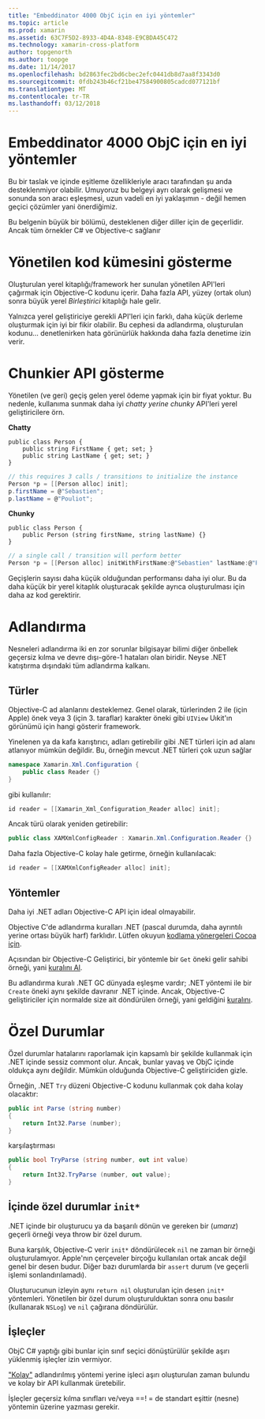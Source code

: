 ```yaml
---
title: "Embeddinator 4000 ObjC için en iyi yöntemler"
ms.topic: article
ms.prod: xamarin
ms.assetid: 63C7F5D2-8933-4D4A-8348-E9CBDA45C472
ms.technology: xamarin-cross-platform
author: topgenorth
ms.author: toopge
ms.date: 11/14/2017
ms.openlocfilehash: bd2863fec2bd6cbec2efc0441db8d7aa8f3343d0
ms.sourcegitcommit: 0fdb243b46cf21be47584900805cadcd077121bf
ms.translationtype: MT
ms.contentlocale: tr-TR
ms.lasthandoff: 03/12/2018
---
```

# <a name="embeddinator-4000-best-practices-for-objc"></a>Embeddinator 4000 ObjC için en iyi yöntemler

Bu bir taslak ve içinde eşitleme özellikleriyle aracı tarafından şu anda desteklenmiyor olabilir. Umuyoruz bu belgeyi ayrı olarak gelişmesi ve sonunda son aracı eşleşmesi, uzun vadeli en iyi yaklaşımın - değil hemen geçici çözümler yani önerdiğimiz.

Bu belgenin büyük bir bölümü, desteklenen diğer diller için de geçerlidir. Ancak tüm örnekler C# ve Objective-c sağlanır


# <a name="exposing-a-subset-of-the-managed-code"></a>Yönetilen kod kümesini gösterme

Oluşturulan yerel kitaplığı/framework her sunulan yönetilen API'leri çağırmak için Objective-C kodunu içerir. Daha fazla API, yüzey (ortak olun) sonra büyük yerel _Birleştirici_ kitaplığı hale gelir.

Yalnızca yerel geliştiriciye gerekli API'leri için farklı, daha küçük derleme oluşturmak için iyi bir fikir olabilir. Bu cephesi da adlandırma, oluşturulan kodunu... denetlenirken hata görünürlük hakkında daha fazla denetime izin verir.


# <a name="exposing-a-chunkier-api"></a>Chunkier API gösterme

Yönetilen (ve geri) geçiş gelen yerel ödeme yapmak için bir fiyat yoktur. Bu nedenle, kullanıma sunmak daha iyi _chatty yerine chunky_ API'leri yerel geliştiricilere örn.

**Chatty**
```
public class Person {
    public string FirstName { get; set; }
    public string LastName { get; set; }
}
```

```csharp
// this requires 3 calls / transitions to initialize the instance
Person *p = [[Person alloc] init];
p.firstName = @"Sebastien";
p.lastName = @"Pouliot";
```

**Chunky**
```
public class Person {
    public Person (string firstName, string lastName) {}
}
```

```csharp
// a single call / transition will perform better
Person *p = [[Person alloc] initWithFirstName:@"Sebastien" lastName:@"Pouliot"];
```

Geçişlerin sayısı daha küçük olduğundan performansı daha iyi olur. Bu da daha küçük bir yerel kitaplık oluşturacak şekilde ayrıca oluşturulması için daha az kod gerektirir.


# <a name="naming"></a>Adlandırma

Nesneleri adlandırma iki en zor sorunlar bilgisayar bilimi diğer önbellek geçersiz kılma ve devre dışı-göre-1 hataları olan biridir. Neyse .NET katıştırma dışındaki tüm adlandırma kalkanı.

## <a name="types"></a>Türler

Objective-C ad alanlarını desteklemez. Genel olarak, türlerinden 2 ile (için Apple) önek veya 3 (için 3. taraflar) karakter öneki gibi `UIView` Uıkit'ın görünümü için hangi gösterir framework.

Yinelenen ya da kafa karıştırıcı, adları getirebilir gibi .NET türleri için ad alanı atlanıyor mümkün değildir. Bu, örneğin mevcut .NET türleri çok uzun sağlar

```csharp
namespace Xamarin.Xml.Configuration {
    public class Reader {}
}
```

gibi kullanılır:

```csharp
id reader = [[Xamarin_Xml_Configuration_Reader alloc] init];
```

Ancak türü olarak yeniden getirebilir:

```csharp
public class XAMXmlConfigReader : Xamarin.Xml.Configuration.Reader {}
```

Daha fazla Objective-C kolay hale getirme, örneğin kullanılacak:

```csharp
id reader = [[XAMXmlConfigReader alloc] init];
```

## <a name="methods"></a>Yöntemler

Daha iyi .NET adları Objective-C API için ideal olmayabilir.

Objective C'de adlandırma kuralları .NET (pascal durumda, daha ayrıntılı yerine ortası büyük harf) farklıdır.
Lütfen okuyun [kodlama yönergeleri Cocoa için](https://developer.apple.com/library/content/documentation/Cocoa/Conceptual/CodingGuidelines/Articles/NamingMethods.html#//apple_ref/doc/uid/20001282-BCIGIJJF).

Açısından bir Objective-C Geliştirici, bir yöntemle bir `Get` öneki gelir sahibi örneği, yani [kuralını Al](https://developer.apple.com/library/content/documentation/CoreFoundation/Conceptual/CFMemoryMgmt/Concepts/Ownership.html#//apple_ref/doc/uid/20001148-SW1).

Bu adlandırma kuralı .NET GC dünyada eşleşme vardır; .NET yöntemi ile bir `Create` öneki aynı şekilde davranır .NET içinde. Ancak, Objective-C geliştiriciler için normalde size ait döndürülen örneği, yani geldiğini [kuralını](https://developer.apple.com/library/content/documentation/CoreFoundation/Conceptual/CFMemoryMgmt/Concepts/Ownership.html#//apple_ref/doc/uid/20001148-103029).

# <a name="exceptions"></a>Özel Durumlar

Özel durumlar hatalarını raporlamak için kapsamlı bir şekilde kullanmak için .NET içinde sessiz commont olur. Ancak, bunlar yavaş ve ObjC içinde oldukça aynı değildir. Mümkün olduğunda Objective-C geliştiriciden gizle.

Örneğin, .NET `Try` düzeni Objective-C kodunu kullanmak çok daha kolay olacaktır:

```csharp
public int Parse (string number)
{
    return Int32.Parse (number);
}
```

karşılaştırması

```csharp
public bool TryParse (string number, out int value)
{
    return Int32.TryParse (number, out value);
}
```

## <a name="exceptions-inside-init"></a>İçinde özel durumlar `init*`

.NET içinde bir oluşturucu ya da başarılı dönün ve gereken bir (_umarız_) geçerli örneği veya throw bir özel durum.

Buna karşılık, Objective-C verir `init*` döndürülecek `nil` ne zaman bir örneği oluşturulamıyor. Apple'nın çerçeveler birçoğu kullanılan ortak ancak değil genel bir desen budur. Diğer bazı durumlarda bir `assert` durum (ve geçerli işlemi sonlandırılamadı).

Oluşturucunun izleyin aynı `return nil` oluşturulan için desen `init*` yöntemleri. Yönetilen bir özel durum oluşturulduktan sonra onu basılır (kullanarak `NSLog`) ve `nil` çağırana döndürülür.

## <a name="operators"></a>İşleçler

ObjC C# yaptığı gibi bunlar için sınıf seçici dönüştürülür şekilde aşırı yüklenmiş işleçler izin vermiyor.

["Kolay"](https://msdn.microsoft.com/en-us/library/ms229032(v=vs.110).aspx) adlandırılmış yöntemi yerine işleci aşırı oluşturulan zaman bulundu ve kolay bir API kullanmak üretebilir.

İşleçler geçersiz kılma sınıfları ve/veya ==! = de standart eşittir (nesne) yöntemin üzerine yazması gerekir.
